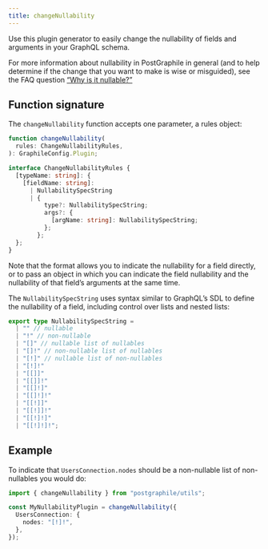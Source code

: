 ```yaml
---
title: changeNullability
---
```


Use this plugin generator to easily change the nullability of fields and arguments in
your GraphQL schema.

For more information about nullability in PostGraphile in general (and to help
determine if the change that you want to make is wise or misguided), see the
FAQ question [“Why is it nullable?”](./why-nullable)

## Function signature

The `changeNullability` function accepts one parameter, a rules object:

```ts
function changeNullability(
  rules: ChangeNullabilityRules,
): GraphileConfig.Plugin;

interface ChangeNullabilityRules {
  [typeName: string]: {
    [fieldName: string]:
      | NullabilitySpecString
      | {
          type?: NullabilitySpecString;
          args?: {
            [argName: string]: NullabilitySpecString;
          };
        };
  };
}
```

Note that the format allows you to indicate the nullability for a field
directly, or to pass an object in which you can indicate the field nullability
and the nullability of that field’s arguments at the same time.

The `NullabilitySpecString` uses syntax similar to GraphQL’s SDL to define the
nullability of a field, including control over lists and nested lists:

```ts
export type NullabilitySpecString =
  | "" // nullable
  | "!" // non-nullable
  | "[]" // nullable list of nullables
  | "[]!" // non-nullable list of nullables
  | "[!]" // nullable list of non-nullables
  | "[!]!"
  | "[[]]"
  | "[[]]!"
  | "[[]!]"
  | "[[]!]!"
  | "[[!]]"
  | "[[!]]!"
  | "[[!]!]"
  | "[[!]!]!";
```

## Example

To indicate that `UsersConnection.nodes` should be a non-nullable list of
non-nullables you would do:

```ts
import { changeNullability } from "postgraphile/utils";

const MyNullabilityPlugin = changeNullability({
  UsersConnection: {
    nodes: "[!]!",
  },
});
```
